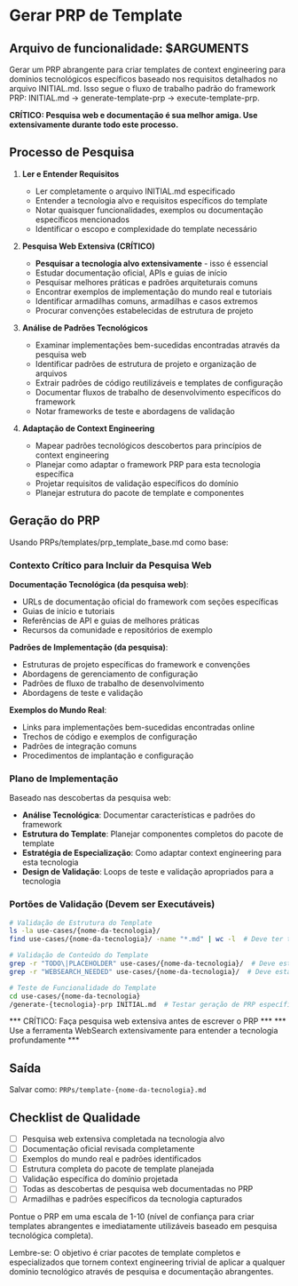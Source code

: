 # Gerar PRP de Template

## Arquivo de funcionalidade: $ARGUMENTS

Gerar um PRP abrangente para criar templates de context engineering para domínios tecnológicos específicos baseado nos requisitos detalhados no arquivo INITIAL.md. Isso segue o fluxo de trabalho padrão do framework PRP: INITIAL.md → generate-template-prp → execute-template-prp.

**CRÍTICO: Pesquisa web e documentação é sua melhor amiga. Use extensivamente durante todo este processo.**

## Processo de Pesquisa

1. **Ler e Entender Requisitos**
   - Ler completamente o arquivo INITIAL.md especificado
   - Entender a tecnologia alvo e requisitos específicos do template
   - Notar quaisquer funcionalidades, exemplos ou documentação específicos mencionados
   - Identificar o escopo e complexidade do template necessário

2. **Pesquisa Web Extensiva (CRÍTICO)**
   - **Pesquisar a tecnologia alvo extensivamente** - isso é essencial
   - Estudar documentação oficial, APIs e guias de início
   - Pesquisar melhores práticas e padrões arquiteturais comuns
   - Encontrar exemplos de implementação do mundo real e tutoriais
   - Identificar armadilhas comuns, armadilhas e casos extremos
   - Procurar convenções estabelecidas de estrutura de projeto

3. **Análise de Padrões Tecnológicos**
   - Examinar implementações bem-sucedidas encontradas através da pesquisa web
   - Identificar padrões de estrutura de projeto e organização de arquivos
   - Extrair padrões de código reutilizáveis e templates de configuração
   - Documentar fluxos de trabalho de desenvolvimento específicos do framework
   - Notar frameworks de teste e abordagens de validação

4. **Adaptação de Context Engineering**
   - Mapear padrões tecnológicos descobertos para princípios de context engineering
   - Planejar como adaptar o framework PRP para esta tecnologia específica
   - Projetar requisitos de validação específicos do domínio
   - Planejar estrutura do pacote de template e componentes

## Geração do PRP

Usando PRPs/templates/prp_template_base.md como base:

### Contexto Crítico para Incluir da Pesquisa Web

**Documentação Tecnológica (da pesquisa web)**:
- URLs de documentação oficial do framework com seções específicas
- Guias de início e tutoriais
- Referências de API e guias de melhores práticas
- Recursos da comunidade e repositórios de exemplo

**Padrões de Implementação (da pesquisa)**:
- Estruturas de projeto específicas do framework e convenções
- Abordagens de gerenciamento de configuração
- Padrões de fluxo de trabalho de desenvolvimento
- Abordagens de teste e validação

**Exemplos do Mundo Real**:
- Links para implementações bem-sucedidas encontradas online
- Trechos de código e exemplos de configuração
- Padrões de integração comuns
- Procedimentos de implantação e configuração

### Plano de Implementação

Baseado nas descobertas da pesquisa web:
- **Análise Tecnológica**: Documentar características e padrões do framework
- **Estrutura do Template**: Planejar componentes completos do pacote de template
- **Estratégia de Especialização**: Como adaptar context engineering para esta tecnologia
- **Design de Validação**: Loops de teste e validação apropriados para a tecnologia

### Portões de Validação (Devem ser Executáveis)

```bash
# Validação de Estrutura do Template
ls -la use-cases/{nome-da-tecnologia}/
find use-cases/{nome-da-tecnologia}/ -name "*.md" | wc -l  # Deve ter todos os arquivos necessários

# Validação de Conteúdo do Template  
grep -r "TODO\|PLACEHOLDER" use-cases/{nome-da-tecnologia}/  # Deve estar vazio
grep -r "WEBSEARCH_NEEDED" use-cases/{nome-da-tecnologia}/  # Deve estar vazio

# Teste de Funcionalidade do Template
cd use-cases/{nome-da-tecnologia}
/generate-{tecnologia}-prp INITIAL.md  # Testar geração de PRP específica do domínio
```

*** CRÍTICO: Faça pesquisa web extensiva antes de escrever o PRP ***
*** Use a ferramenta WebSearch extensivamente para entender a tecnologia profundamente ***

## Saída

Salvar como: `PRPs/template-{nome-da-tecnologia}.md`

## Checklist de Qualidade

- [ ] Pesquisa web extensiva completada na tecnologia alvo
- [ ] Documentação oficial revisada completamente
- [ ] Exemplos do mundo real e padrões identificados
- [ ] Estrutura completa do pacote de template planejada
- [ ] Validação específica do domínio projetada
- [ ] Todas as descobertas de pesquisa web documentadas no PRP
- [ ] Armadilhas e padrões específicos da tecnologia capturados

Pontue o PRP em uma escala de 1-10 (nível de confiança para criar templates abrangentes e imediatamente utilizáveis baseado em pesquisa tecnológica completa).

Lembre-se: O objetivo é criar pacotes de template completos e especializados que tornem context engineering trivial de aplicar a qualquer domínio tecnológico através de pesquisa e documentação abrangentes.